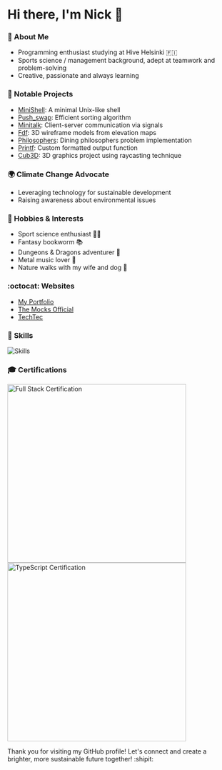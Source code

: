 <h1> Hi there, I'm Nick 👋 </h1>

### :milky_way: About Me
- Programming enthusiast studying at Hive Helsinki 🇫🇮
- Sports science / management background, adept at teamwork and problem-solving
- Creative, passionate and always learning

### 🌟 Notable Projects
- [MiniShell](https://github.com/Nicktvdd/MiniShell): A minimal Unix-like shell
- [Push_swap](https://github.com/Nicktvdd/push_swap): Efficient sorting algorithm
- [Minitalk](https://github.com/Nicktvdd/MiniShell): Client-server communication via signals
- [Fdf](https://github.com/Nicktvdd/FdF): 3D wireframe models from elevation maps
- [Philosophers](https://github.com/Nicktvdd/philosophers): Dining philosophers problem implementation
- [Printf](https://github.com/Nicktvdd/ft_printf): Custom formatted output function
- [Cub3D](https://github.com/Nicktvdd/Cub3D): 3D graphics project using raycasting technique

### 🌍 Climate Change Advocate
- Leveraging technology for sustainable development
- Raising awareness about environmental issues

### 🌱 Hobbies & Interests
- Sport science enthusiast 🏋️‍♂️
- Fantasy bookworm 📚
- Dungeons & Dragons adventurer 🐉
- Metal music lover 🎸
- Nature walks with my wife and dog 🍃

### :octocat: Websites
- [My Portfolio](https://nickvandendungen.com)
- [The Mocks Official](https://themocksofficial.com)
- [TechTec](https://techtec.nl)

### 🔧 Skills
![Skills](https://skillicons.dev/icons?i=bash,c,cpp,css,docker,express,gcp,git,github,html,js,jest,kotlin,ktor,linux,mongodb,nextjs,nodejs,postman,prisma,py,react,svelte,tailwind,ts,vercel,vim,vite,vscode,wordpress)

### 🎓 Certifications
<img src="https://media.licdn.com/dms/image/D4D2DAQHI0HbbaVKT-w/profile-treasury-image-shrink_800_800/0/1700412699524?e=1708545600&v=beta&t=pZQMGGvVUVzJnrSSXpa_bo1JyMiBgmby-WsrqvTyTWU" alt="Full Stack Certification" width="400"> 
<img src="https://media.licdn.com/dms/image/D562DAQH7q0Rq4KZm8Q/profile-treasury-image-shrink_800_800/0/1707915969581?e=1708545600&v=beta&t=QRhjdDQZzmNloxhyVXcBA_31XNUYckfQy70O4lQ6VHA" alt="TypeScript Certification" width="400">


Thank you for visiting my GitHub profile! Let's connect and create a brighter, more sustainable future together! :shipit:
